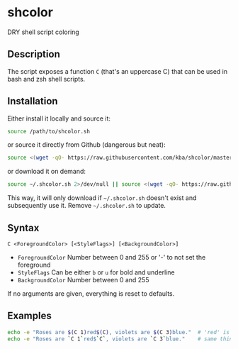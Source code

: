# shcolor

DRY shell script coloring

## Description

The script exposes a function `C` (that's an uppercase C) that can be used
in bash and zsh shell scripts.

## Installation

Either install it locally and source it:

```bash
source /path/to/shcolor.sh
```

or source it directly from Github (dangerous but neat):

```bash
source <(wget -qO- https://raw.githubusercontent.com/kba/shcolor/master/shcolor.sh)
```

or download it on demand:

```bash
source ~/.shcolor.sh 2>/dev/null || source <(wget -qO- https://raw.githubusercontent.com/kba/shcolor/master/shcolor.sh|tee ~/.shcolor.sh)
```
This way, it will only download if `~/.shcolor.sh` doesn't exist and subsequently use it. Remove `~/.shcolor.sh` to update.

## Syntax

```
C <ForegroundColor> [<StyleFlags>] [<BackgroundColor>]
```

* `ForegroundColor` Number between 0 and 255 or '-' to not set the foreground
* `StyleFlags` Can be either `b` or `u` for bold and underline
* `BackgroundColor` Number between 0 and 255

If no arguments are given, everything is reset to defaults.

## Examples

```bash
echo -e "Roses are $(C 1)red$(C), violets are $(C 3)blue."  # 'red' is printed in red, 'violet' in blue
echo -e "Roses are `C 1`red$`C`, violets are `C 3`blue."    # same thing different syntax
```

